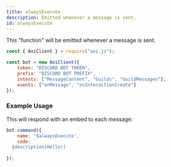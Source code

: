 ```yaml
---
title: alwaysExecute
description: Emitted whenever a message is sent.
id: alwaysExecute
---
```


This "function" will be emitted whenever a message is sent.

```javascript
const { AoiClient } = require("aoi.js");

const bot = new AoiClient({
    token: "DISCORD BOT TOKEN",
    prefix: "DISCORD BOT PREFIX",
    intents: ["MessageContent", "Guilds", "GuildMessages"],
    events: ["onMessage", "onInteractionCreate"]
});
```

### Example Usage

This will respond with an embed to each message:

```javascript
bot.command({
    name: '$alwaysExecute',
    code: `
  $description[Hello!]
  `
});

```